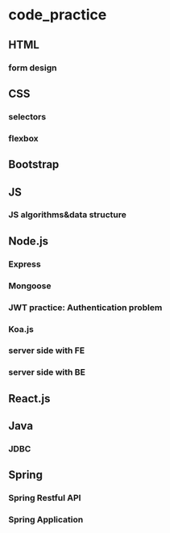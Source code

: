 # code_practice

## HTML
### form design
## CSS
### selectors
### flexbox

## Bootstrap
## JS
### JS algorithms&data structure
## Node.js
### Express
### Mongoose
### JWT practice: Authentication problem
### Koa.js
### server side with FE
### server side with BE

## React.js

## Java
### JDBC

## Spring

### Spring Restful API

### Spring Application
